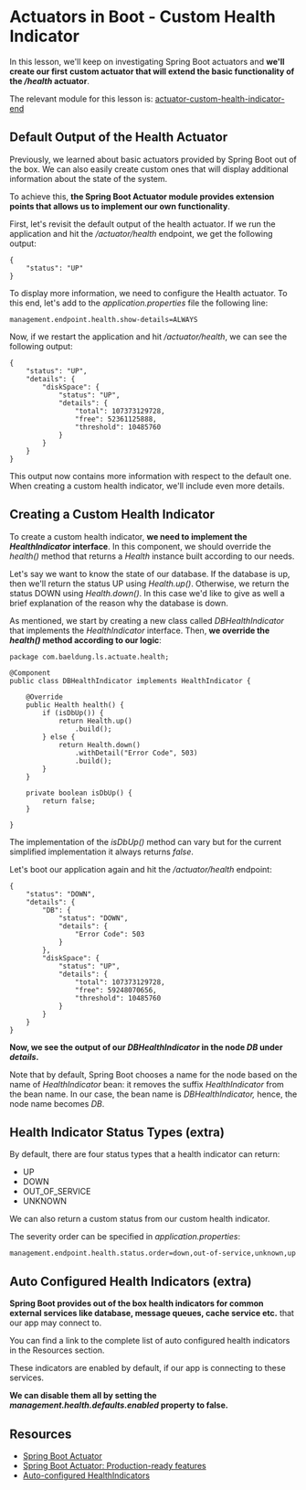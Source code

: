 # Actuators in Boot - Custom Health Indicator

In this lesson, we'll keep on investigating Spring Boot actuators and **we'll create our first** **custom actuator that will extend the basic functionality of the _/health_ actuator**.

The relevant module for this lesson is: [actuator-custom-health-indicator-end](https://github.com/nbicocchi/spring-boot-course/tree/module4/actuator-custom-health-indicator-end)

## Default Output of the Health Actuator

Previously, we learned about basic actuators provided by Spring Boot out of the box. We can also easily create custom ones that will display additional information about the state of the system.

To achieve this, **the Spring Boot Actuator module provides extension points that allows us to implement our own functionality**.

First, let's revisit the default output of the health actuator. If we run the application and hit the _/actuator/health_ endpoint, we get the following output:

```
{
    "status": "UP"
}
```

To display more information, we need to configure the Health actuator. To this end, let's add to the _application.properties_ file the following line:

```
management.endpoint.health.show-details=ALWAYS
```

Now, if we restart the application and hit _/actuator/health_, we can see the following output:

```
{
    "status": "UP",
    "details": {
        "diskSpace": {
            "status": "UP",
            "details": {
                "total": 107373129728,
                "free": 52361125888,
                "threshold": 10485760
            }
        }
    }
}
```

This output now contains more information with respect to the default one. When creating a custom health indicator, we'll include even more details.

## Creating a Custom Health Indicator

To create a custom health indicator, **we need to implement the _HealthIndicator_ interface**. In this component, we should override the _health()_ method that returns a _Health_ instance built according to our needs.

Let's say we want to know the state of our database. If the database is up, then we'll return the status UP using _Health.up()_. Otherwise, we return the status DOWN using _Health.down()_. In this case we'd like to give as well a brief explanation of the reason why the database is down.

As mentioned, we start by creating a new class called _DBHealthIndicator_ that implements the _HealthIndicator_ interface. Then, **we override the _health()_ method according to our logic**:

```
package com.baeldung.ls.actuate.health;

@Component
public class DBHealthIndicator implements HealthIndicator {

    @Override
    public Health health() {
        if (isDbUp()) {
            return Health.up()
                .build();
        } else {
            return Health.down()
                .withDetail("Error Code", 503)
                .build();
        }
    }

    private boolean isDbUp() {
        return false;
    }

}
```

The implementation of the _isDbUp()_ method can vary but for the current simplified implementation it always returns _false_.

Let's boot our application again and hit the _/actuator/health_ endpoint:

```
{
    "status": "DOWN",
    "details": {
        "DB": {
            "status": "DOWN",
            "details": {
                "Error Code": 503
            }
        },
        "diskSpace": {
            "status": "UP",
            "details": {
                "total": 107373129728,
                "free": 59248070656,
                "threshold": 10485760
            }
        }
    }
}
```

**Now, we see the output of our _DBHealthIndicator_ in the node _DB_ under _details_.**

Note that by default, Spring Boot chooses a name for the node based on the name of _HealthIndicator_ bean: it removes the suffix _HealthIndicator_ from the bean name. In our case, the bean name is _DBHealthIndicator,_ hence, the node name becomes _DB_.

## Health Indicator Status Types (extra)

By default, there are four status types that a health indicator can return:

- UP
- DOWN
- OUT\_OF\_SERVICE
- UNKNOWN

We can also return a custom status from our custom health indicator.

The severity order can be specified in _application.properties_:

```
management.endpoint.health.status.order=down,out-of-service,unknown,up
```

## Auto Configured Health Indicators (extra)

**Spring Boot provides out of the box health indicators for common external services like database, message queues, cache service etc.** that our app may connect to.

You can find a link to the complete list of auto configured health indicators in the Resources section.

These indicators are enabled by default, if our app is connecting to these services.

**We can disable them all by setting the _management.health.defaults.enabled_ property to false.**

## Resources
- [Spring Boot Actuator](https://www.baeldung.com/spring-boot-actuators)
- [Spring Boot Actuator: Production-ready features](https://docs.spring.io/spring-boot/docs/current/reference/htmlsingle/#production-ready)
- [Auto-configured HealthIndicators](https://docs.spring.io/spring-boot/docs/current/reference/html/production-ready-features.html#production-ready-health-indicators)

